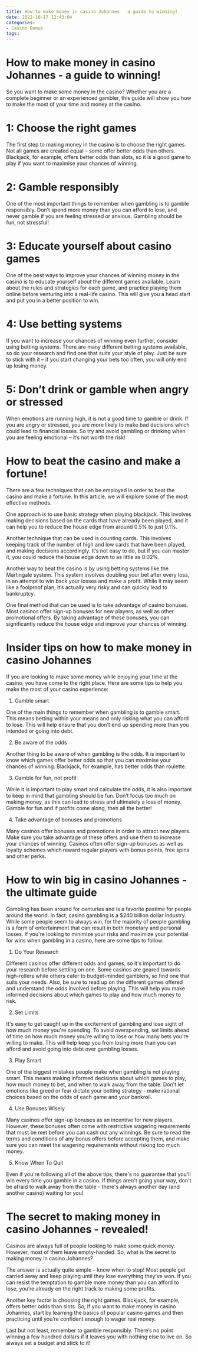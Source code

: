 ```yaml
---
title: How to make money in casino Johannes   a guide to winning!
date: 2022-10-17 12:43:04
categories:
- Casino Bonus
tags:
---
```



#  How to make money in casino Johannes - a guide to winning!

So you want to make some money in the casino? Whether you are a complete beginner or an experienced gambler, this guide will show you how to make the most of your time and money at the casino.

# 1: Choose the right games

The first step to making money in the casino is to choose the right games. Not all games are created equal – some offer better odds than others. Blackjack, for example, offers better odds than slots, so it is a good game to play if you want to maximise your chances of winning.

# 2: Gamble responsibly

One of the most important things to remember when gambling is to gamble responsibly. Don’t spend more money than you can afford to lose, and never gamble if you are feeling stressed or anxious. Gambling should be fun, not stressful!

# 3: Educate yourself about casino games

One of the best ways to improve your chances of winning money in the casino is to educate yourself about the different games available. Learn about the rules and strategies for each game, and practice playing them online before venturing into a real-life casino. This will give you a head start and put you in a better position to win.

# 4: Use betting systems

If you want to increase your chances of winning even further, consider using betting systems. There are many different betting systems available, so do your research and find one that suits your style of play. Just be sure to stick with it – if you start changing your bets too often, you will only end up losing money.

# 5: Don’t drink or gamble when angry or stressed

When emotions are running high, it is not a good time to gamble or drink. If you are angry or stressed, you are more likely to make bad decisions which could lead to financial losses. So try and avoid gambling or drinking when you are feeling emotional – it’s not worth the risk!

#  How to beat the casino and make a fortune!

There are a few techniques that can be employed in order to beat the casino and make a fortune. In this article, we will explore some of the most effective methods.

One approach is to use basic strategy when playing blackjack. This involves making decisions based on the cards that have already been played, and it can help you to reduce the house edge from around 0.5% to just 0.1%.

Another technique that can be used is counting cards. This involves keeping track of the number of high and low cards that have been played, and making decisions accordingly. It’s not easy to do, but if you can master it, you could reduce the house edge down to as little as 0.02%.

Another way to beat the casino is by using betting systems like the Martingale system. This system involves doubling your bet after every loss, in an attempt to win back your losses and make a profit. While it may seem like a foolproof plan, it’s actually very risky and can quickly lead to bankruptcy.

One final method that can be used is to take advantage of casino bonuses. Most casinos offer sign-up bonuses for new players, as well as other promotional offers. By taking advantage of these bonuses, you can significantly reduce the house edge and improve your chances of winning.

#  Insider tips on how to make money in casino Johannes

If you are looking to make some money while enjoying your time at the casino, you have come to the right place. Here are some tips to help you make the most of your casino experience:

1. Gamble smart

One of the main things to remember when gambling is to gamble smart. This means betting within your means and only risking what you can afford to lose. This will help ensure that you don’t end up spending more than you intended or going into debt.

2. Be aware of the odds

Another thing to be aware of when gambling is the odds. It is important to know which games offer better odds so that you can maximise your chances of winning. Blackjack, for example, has better odds than roulette.

3. Gamble for fun, not profit

While it is important to play smart and calculate the odds, it is also important to keep in mind that gambling should be fun. Don’t focus too much on making money, as this can lead to stress and ultimately a loss of money. Gamble for fun and if profits come along, then all the better!

4. Take advantage of bonuses and promotions

Many casinos offer bonuses and promotions in order to attract new players. Make sure you take advantage of these offers and use them to increase your chances of winning. Casinos often offer sign-up bonuses as well as loyalty schemes which reward regular players with bonus points, free spins and other perks.

#  How to win big in casino Johannes - the ultimate guide

Gambling has been around for centuries and is a favorite pastime for people around the world. In fact, casino gambling is a $240 billion dollar industry. While some people seem to always win, for the majority of people gambling is a form of entertainment that can result in both monetary and personal losses. If you're looking to minimize your risks and maximize your potential for wins when gambling in a casino, here are some tips to follow:

1. Do Your Research

Different casinos offer different odds and games, so it's important to do your research before settling on one. Some casinos are geared towards high-rollers while others cater to budget-minded gamblers, so find one that suits your needs. Also, be sure to read up on the different games offered and understand the odds involved before playing. This will help you make informed decisions about which games to play and how much money to risk.

2. Set Limits

It's easy to get caught up in the excitement of gambling and lose sight of how much money you're spending. To avoid overspending, set limits ahead of time on how much money you're willing to lose or how many bets you're willing to make. This will help keep you from losing more than you can afford and avoid going into debt over gambling losses.

3. Play Smart

One of the biggest mistakes people make when gambling is not playing smart. This means making informed decisions about which games to play, how much money to bet, and when to walk away from the table. Don't let emotions like greed or fear dictate your betting strategy - make rational choices based on the odds of each game and your bankroll.

4. Use Bonuses Wisely

Many casinos offer sign-up bonuses as an incentive for new players. However, these bonuses often come with restrictive wagering requirements that must be met before you can cash out any winnings. Be sure to read the terms and conditions of any bonus offers before accepting them, and make sure you can meet the wagering requirements without risking too much money.

5. Know When To Quit

Even if you're following all of the above tips, there's no guarantee that you'll win every time you gamble in a casino. If things aren't going your way, don't be afraid to walk away from the table - there's always another day (and another casino) waiting for you!

#  The secret to making money in casino Johannes - revealed!

Casinos are always full of people looking to make some quick money. However, most of them leave empty-handed. So, what is the secret to making money in casino Johannes?

The answer is actually quite simple – know when to stop! Most people get carried away and keep playing until they lose everything they’ve won. If you can resist the temptation to gamble more money than you can afford to lose, you’re already on the right track to making some profits.

Another key factor is choosing the right games. Blackjack, for example, offers better odds than slots. So, if you want to make money in casino Johannes, start by learning the basics of popular casino games and then practicing until you’re confident enough to wager real money.

Last but not least, remember to gamble responsibly. There’s no point winning a few hundred dollars if it leaves you with nothing else to live on. So always set a budget and stick to it!